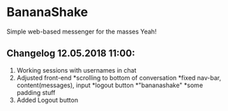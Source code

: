 # BananaShake

Simple web-based messenger for the masses
Yeah!
## Changelog 12.05.2018 11:00:
1. Working sessions with usernames in chat
2. Adjusted front-end
 *scrolling to bottom of conversation
 *fixed nav-bar, content(messages), input
 *logout button
 *"bananashake" 
 *some padding stuff
3. Added Logout button
